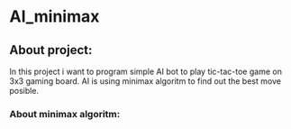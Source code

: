 # AI_minimax

## About project:
In this project i want to program simple AI bot to play tic-tac-toe game on 3x3 gaming board.
AI is using minimax algoritm to find out the best move posible. 

### About minimax algoritm:
